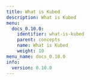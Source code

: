 ```yaml
---
title: What is Kubed
description: What is Kubed
menu:
  docs_0.10.0:
    identifier: what-is-kubed
    parent: concepts
    name: What is Kubed
    weight: 10
menu_name: docs_0.10.0
info:
  version: 0.10.0
---
```


